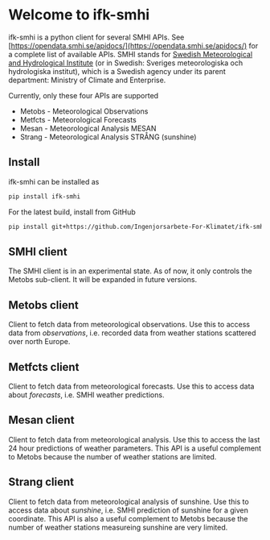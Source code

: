 # Welcome to ifk-smhi

ifk-smhi is a python client for several SMHI APIs.
See [https://opendata.smhi.se/apidocs/](https://opendata.smhi.se/apidocs/)
for a complete list of available APIs.
SMHI stands for [Swedish Meteorological and Hydrological Institute](https://www.smhi.se/)
(or in Swedish: Sveriges meteorologiska och hydrologiska institut),
which is a Swedish agency under its parent department: Ministry of Climate and
Enterprise.

Currently, only these four APIs are supported

- Metobs - Meteorological Observations
- Metfcts - Meteorological Forecasts
- Mesan - Meteorological Analysis MESAN
- Strang - Meteorological Analysis STRÅNG (sunshine)

## Install

ifk-smhi can be installed as

```bash
pip install ifk-smhi
```

For the latest build, install from GitHub

```bash
pip install git+https://github.com/Ingenjorsarbete-For-Klimatet/ifk-smhi.git@main
```

## SMHI client

The SMHI client is in an experimental state.
As of now, it only controls the Metobs sub-client.
It will be expanded in future versions.

## Metobs client

Client to fetch data from meteorological observations.
Use this to access data from _observations_,
i.e. recorded data from weather stations scattered over north Europe.

## Metfcts client

Client to fetch data from meteorological forecasts.
Use this to access data about _forecasts_, i.e. SMHI weather predictions.

## Mesan client

Client to fetch data from meteorological analysis.
Use this to access the last 24 hour predictions of weather parameters.
This API is a useful complement to Metobs because the number of weather
stations are limited.

## Strang client

Client to fetch data from meteorological analysis of sunshine.
Use this to access data about _sunshine_,
i.e. SMHI prediction of sunshine for a given coordinate.
This API is also a useful complement to Metobs because the number of weather
stations measureing sunshine are very limited.
